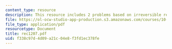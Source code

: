 ```yaml
---
content_type: resource
description: This resource includes 2 problems based on irreversible reaction.
file: https://ol-ocw-studio-app-production.s3.amazonaws.com/courses/10-302-transport-processes-fall-2004/f338c97d4d09a21c04e8f3fd1ec378fe_rec1207.pdf
file_type: application/pdf
resourcetype: Document
title: rec1207.pdf
uid: f338c97d-4d09-a21c-04e8-f3fd1ec378fe
---
```

